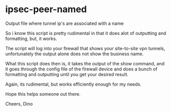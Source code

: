 # ipsec-peer-named
Output file where tunnel ip's are associated with a name

So i know this script is pretty rudimental in that it does alot of outputting and formatting, but, it works.

The script will log into your firewall that shows your site-to-site vpn tunnels, unfortunately the output alone does not show the business name.

What this script does then is, it takes the output of the show command, and it goes through the config file of the firewall device and does a bunch of formatting and outputting until you get your desired result.

Again, its rudimental, but works efficiently enough for my needs.

Hope this helps someone out there.

Cheers,
Dino
